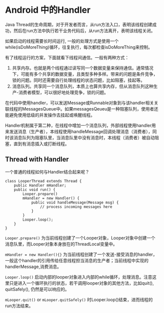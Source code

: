 # Android 中的Handler
Java Thread的生命周期，对于开发者而言，从run方法入口，表明该线程创建成功，然后在run方法中执行若干业务代码后，从run方法离开，表明该线程关闭。

如果启动的线程需要长时间运行, 一般的处理方式是使用一个while(isDoMoreThing)循环，往复执行，每次都检查isDoMoreThing来控制。

有了线程运行的方案，下面就看下线程间通信。一般有两种方式：

1. 共享内存。也就是两个线程通过读写同一个数据变量来保持通信。通常情况下，可能有多个共享的数据变量，且类型多种多样。带来的问题是条件竞争，锁的问题。同时还需要自行处理线程的状态问题，比如阻塞，挂起等。
2. 消息队列。共享同一个消息队列，本质上也算共享内存，但从消息队列这种生产-消费者模型，可以很好地处理竞争，锁的问题。

在代码中使用handler，可以发送Message或Runnable对象到与该handler相关关联线程的MessagesQueue中。如果messagesQeueu是一种阻塞队列，使用者还能避免使用低级的并发操作去挂起或唤醒线程。

Handler机制属于第二种，在线程中增加一个消息队列，外部线程使用handler用来发送消息（生产者），本线程使用handleMessage回调处理消息（消费者），同时该消息队列为阻塞队里，当消息队里中没有消息时，本线程（消费者）被自动阻塞，直到有消息插入或打断线程。


## Thread with Handler
一个普通的线程如何与Handler结合起来呢？

	class LooperThread extends Thread {
		public Handler mHandler;
		public void run() {
			Looper.prepare()
			mHandler = new Handler() {
				public void handleMessage(Message msg) {
					// process incoming messages here
				}
			}
			Looper.loop();
		}
	}

`Looper.prepare()` 为当前线程创建了一个Looper对象，Looper对象中创建一个消息队里，而Looper对象本身放在的ThreadLocal变量中。

`mHandler = new Handler(){}` 为当前线程创建了一个发送-接受消息的handler，一般这个handler的引用传给任意线程担当消息的生产者；当前线程中实现的handlerMessage,消费消息。

`Looper.loop()` 启动内部的looper对象进入内部的while循环，处理消息。注意这里只是进入一个循环执行的状态，若干调用looper对象的其他方法，比如quit(), quitSafely(), 仍然是可以响应的。

`mLooper.quit()` or `mLooper.quitSafely()` 时Looper.loop()结束，进而线程的run方法结束。